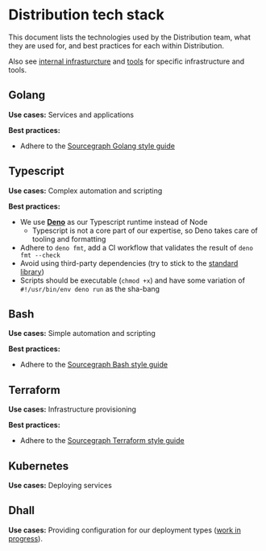 # Distribution tech stack

This document lists the technologies used by the Distribution team, what they are used for, and best practices for each within Distribution.

Also see [internal infrasturcture](./internal_infrastructure.md) and [tools](./tools/index.md) for specific infrastructure and tools.

## Golang

**Use cases:** Services and applications

**Best practices:**

- Adhere to the [Sourcegraph Golang style guide](../languages/go.md)

## Typescript

**Use cases:** Complex automation and scripting

**Best practices:**

- We use **[Deno](https://deno.land/)** as our Typescript runtime instead of Node
  - Typescript is not a core part of our expertise, so Deno takes care of tooling and formatting
- Adhere to `deno fmt`, add a CI workflow that validates the result of `deno fmt --check`
- Avoid using third-party dependencies (try to stick to the [standard library](https://deno.land/std))
- Scripts should be executable (`chmod +x`) and have some variation of `#!/usr/bin/env deno run` as the sha-bang

## Bash

**Use cases:** Simple automation and scripting

**Best practices:**

- Adhere to the [Sourcegraph Bash style guide](../languages/bash.md)

## Terraform

**Use cases:** Infrastructure provisioning

**Best practices:**

- Adhere to the [Sourcegraph Terraform style guide](../languages/terraform.md)

## Kubernetes

**Use cases:** Deploying services

## Dhall

**Use cases:** Providing configuration for our deployment types ([work in progress](https://github.com/orgs/sourcegraph/projects/71)).
